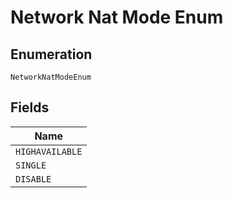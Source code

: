 
# Network Nat Mode Enum

## Enumeration

`NetworkNatModeEnum`

## Fields

| Name |
|  --- |
| `HIGHAVAILABLE` |
| `SINGLE` |
| `DISABLE` |

